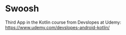 # Swoosh
Third App in the Kotlin course from Devslopes at Udemy: https://www.udemy.com/devslopes-android-kotlin/
